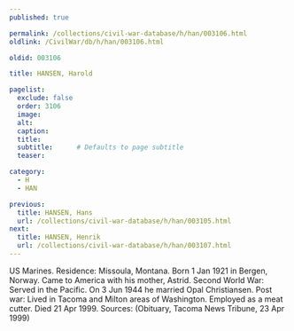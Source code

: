 ```yaml
---
published: true

permalink: /collections/civil-war-database/h/han/003106.html
oldlink: /CivilWar/db/h/han/003106.html

oldid: 003106

title: HANSEN, Harold

pagelist:
  exclude: false
  order: 3106
  image: 
  alt:
  caption:
  title:
  subtitle:      # Defaults to page subtitle
  teaser:

category: 
  - H 
  - HAN

previous:
  title: HANSEN, Hans
  url: /collections/civil-war-database/h/han/003105.html  
next:
  title: HANSEN, Henrik
  url: /collections/civil-war-database/h/han/003107.html   
---
```

US Marines. Residence: Missoula, Montana. Born 1 Jan 1921 in Bergen, Norway. Came to America with his mother, Astrid. Second World War: Served in the Pacific. On 3 Jun 1944 he married Opal Christiansen. Post war: Lived in Tacoma and Milton areas of Washington. Employed as a meat cutter. Died 21 Apr 1999. Sources: (Obituary, Tacoma News Tribune, 23 Apr 1999)